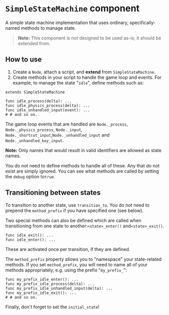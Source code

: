 # `SimpleStateMachine` component

A simple state machine implementation that uses ordinary, specifically-named methods to manage state.

> **Note:** This component is not designed to be used as-is, it should be extended from.

## How to use

1. Create a `Node`, attach a script, and **extend** from `SimpleStateMachine`.
2. Create methods in your script to handle the game loop and events.  For example, to manage the state "`idle`", define methods such as:

```gdscript
extends SimpleStateMachine

func idle_process(delta): ...
func idle_physics_process(delta): ...
func idle_unhandled_input(event): ...
# # and so on.
```

The game loop events that are handled are `Node._process`, ` Node._physics_process`, `Node._input`, `Node._shortcut_input`,`Node._unhandled_input` and `Node._unhandled_key_input`.

**Note:** Only names that would result in valid identifiers are allowed as state names.

You do not need to define methods to handle all of these. Any that do not exist are simply ignored.  You can see what methods are called by setting the `debug` option to`true`.

## Transitioning between states

To transition to another state, use `transition_to`.  You do not need to prepend the `method_prefix` if you have specified one (see below).

Two special methods can also be defined which are called when transitioning from one state to another:`<state>_enter()` and`<state>_exit()`.

```gdscript
func idle_exit(): ...
func idle_enter(): ...
```

These are activated once per transition, if they are defined.

The `method_prefix` property allows you to "namespace" your state-related methods. If you set `method_prefix`, you will need to name all of your methods appropriately, e.g. using the prefix "`my_prefix_`":

```gdscript
func my_prefix_idle_enter(): ...
func my_prefix_idle_process(delta): ...
func my_prefix_idle_unhandled_input(delta): ...
func my_prefix_idle_exit(): ...
# # and so on.
```

Finally, don't forget to set the `initial_state`!
